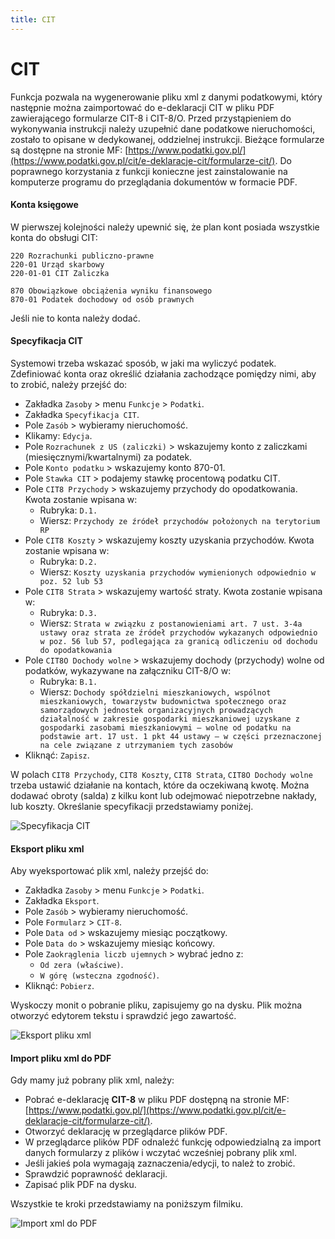 ```yaml
---
title: CIT
---
```


# CIT

Funkcja pozwala na wygenerowanie pliku xml z danymi podatkowymi, który następnie można zaimportować do e-deklaracji CIT w pliku PDF zawierającego formularze CIT-8 i CIT-8/O. Przed przystąpieniem do wykonywania instrukcji należy uzupełnić dane podatkowe nieruchomości, zostało to opisane w dedykowanej, oddzielnej instrukcji. Bieżące formularze są dostępne na stronie MF: [https://www.podatki.gov.pl/](https://www.podatki.gov.pl/cit/e-deklaracje-cit/formularze-cit/). Do poprawnego korzystania z funkcji konieczne jest zainstalowanie na komputerze programu do przeglądania dokumentów w formacie PDF.

#### Konta księgowe

W pierwszej kolejności należy upewnić się, że plan kont posiada wszystkie konta do obsługi CIT:

```
220 Rozrachunki publiczno-prawne
220-01 Urząd skarbowy
220-01-01 CIT Zaliczka

870 Obowiązkowe obciążenia wyniku finansowego
870-01 Podatek dochodowy od osób prawnych
```

Jeśli nie to konta należy dodać.

#### Specyfikacja CIT

Systemowi trzeba wskazać sposób, w jaki ma wyliczyć podatek. Zdefiniować konta oraz określić działania zachodzące pomiędzy nimi, aby to zrobić, należy przejść do:

- Zakładka `Zasoby` > menu `Funkcje` > `Podatki`.
- Zakładka `Specyfikacja CIT`.
- Pole `Zasób` > wybieramy nieruchomość.
- Klikamy: `Edycja`.
- Pole `Rozrachunek z US (zaliczki)` > wskazujemy konto z zaliczkami (miesięcznymi/kwartalnymi) za podatek.
- Pole `Konto podatku` > wskazujemy konto 870-01.
- Pole `Stawka CIT` > podajemy stawkę procentową podatku CIT.
- Pole `CIT8 Przychody` > wskazujemy przychody do opodatkowania. Kwota zostanie wpisana w:
    - Rubryka: `D.1.`
    - Wiersz: `Przychody ze źródeł przychodów położonych na terytorium RP`
- Pole `CIT8 Koszty` > wskazujemy koszty uzyskania przychodów. Kwota zostanie wpisana w:
    - Rubryka: `D.2.`
    - Wiersz: `Koszty uzyskania przychodów wymienionych odpowiednio w poz. 52 lub 53`
- Pole `CIT8 Strata` > wskazujemy wartość straty. Kwota zostanie wpisana w:
    - Rubryka: `D.3.`
    - Wiersz: `Strata w związku z postanowieniami art. 7 ust. 3-4a ustawy oraz strata ze źródeł przychodów wykazanych odpowiednio w poz. 56 lub 57, podlegająca za granicą odliczeniu od dochodu do opodatkowania`
- Pole `CIT8O Dochody wolne` > wskazujemy dochody (przychody) wolne od podatków, wykazywane na załączniku CIT-8/O w:
    - Rubryka: `B.1.`
    - Wiersz: `Dochody spółdzielni mieszkaniowych, wspólnot mieszkaniowych, towarzystw budownictwa społecznego oraz samorządowych jednostek organizacyjnych prowadzących działalność w zakresie gospodarki mieszkaniowej uzyskane z gospodarki zasobami mieszkaniowymi – wolne od podatku na podstawie art. 17 ust. 1 pkt 44 ustawy – w części przeznaczonej na cele związane z utrzymaniem tych zasobów`
- Kliknąć: `Zapisz`.

W polach `CIT8 Przychody`, `CIT8 Koszty`, `CIT8 Strata`, `CIT8O Dochody wolne` trzeba ustawić działanie na kontach, które da oczekiwaną kwotę. Można dodawać obroty (salda) z kilku kont lub odejmować niepotrzebne nakłady, lub koszty. Określanie specyfikacji przedstawiamy poniżej.

![Specyfikacja CIT](citspecyfikacja.gif)

#### Eksport pliku xml

Aby wyeksportować plik xml, należy przejść do:

- Zakładka `Zasoby` > menu `Funkcje` > `Podatki`.
- Zakładka `Eksport`.
- Pole `Zasób` > wybieramy nieruchomość.
- Pole `Formularz` > `CIT-8`.
- Pole `Data od` > wskazujemy miesiąc początkowy.
- Pole `Data do` > wskazujemy miesiąc końcowy.
- Pole `Zaokrąglenia liczb ujemnych` > wybrać jedno z:
    - `Od zera (właściwe)`.
    - `W górę (wsteczna zgodność)`.
- Kliknąć: `Pobierz`.

Wyskoczy monit o pobranie pliku, zapisujemy go na dysku. Plik można otworzyć edytorem tekstu i sprawdzić jego zawartość.

![Eksport pliku xml](citeksportzml.gif)

#### Import pliku xml do PDF

Gdy mamy już pobrany plik xml, należy:

- Pobrać e-deklarację **CIT-8** w pliku PDF dostępną na stronie MF: [https://www.podatki.gov.pl/](https://www.podatki.gov.pl/cit/e-deklaracje-cit/formularze-cit/).
- Otworzyć deklarację w przeglądarce plików PDF.
- W przeglądarce plików PDF odnaleźć funkcję odpowiedzialną za import danych formularzy z plików i wczytać wcześniej pobrany plik xml.
- Jeśli jakieś pola wymagają zaznaczenia/edycji, to należ to zrobić.
- Sprawdzić poprawność deklaracji.
- Zapisać plik PDF na dysku.

Wszystkie te kroki przedstawiamy na poniższym filmiku.

![Import xml do PDF](citimportxmldopdf.gif)